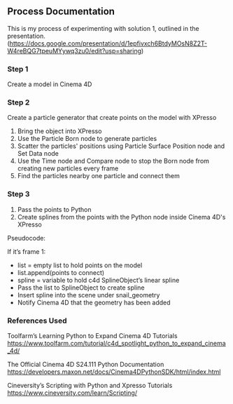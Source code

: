 ## Process Documentation

This is my process of experimenting with solution 1, outlined in the presentation. 
(https://docs.google.com/presentation/d/1epfivxch6BtdyMOsN8Z2T-W4reBQG7tpeuMYywq3zu0/edit?usp=sharing)

### Step 1

Create a model in Cinema 4D

### Step 2

Create a particle generator that create points on the model with XPresso

1. Bring the object into XPresso
2. Use the Particle Born node to generate particles
3. Scatter the particles' positions using Particle Surface Position node and Set Data node
4. Use the Time node and Compare node to stop the Born node from creating new particles every frame
4. Find the particles nearby one particle and connect them

### Step 3

1. Pass the points to Python
2. Create splines from the points with the Python node inside Cinema 4D's XPresso

Pseudocode:

If it’s frame 1:
- list = empty list to hold points on the model
- list.append(points to connect)
- spline = variable to hold c4d SplineObject’s linear spline
- Pass the list to SplineObject to create spline
- Insert spline into the scene under snail_geometry
- Notify Cinema 4D that the geometry has been added


### References Used

Toolfarm’s Learning Python to Expand Cinema 4D Tutorials
https://www.toolfarm.com/tutorial/c4d_spotlight_python_to_expand_cinema_4d/

The Official Cinema 4D S24.111 Python Documentation
https://developers.maxon.net/docs/Cinema4DPythonSDK/html/index.html

Cineversity’s Scripting with Python and Xpresso Tutorials
https://www.cineversity.com/learn/Scripting/
